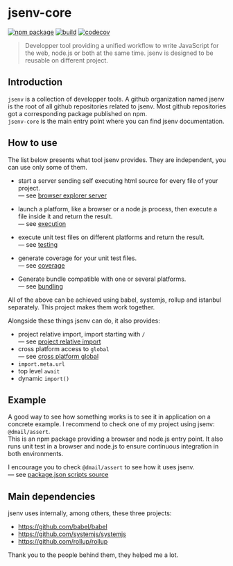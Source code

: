 # jsenv-core

[![npm package](https://img.shields.io/npm/v/@jsenv/core.svg)](https://www.npmjs.com/package/@jsenv/core)
[![build](https://travis-ci.com/jsenv/jsenv-core.svg?branch=master)](http://travis-ci.com/jsenv/jsenv-core)
[![codecov](https://codecov.io/gh/jsenv/jsenv-core/branch/master/graph/badge.svg)](https://codecov.io/gh/jsenv/jsenv-core)

> Developper tool providing a unified workflow to write JavaScript for the web, node.js or both at the same time. jsenv is designed to be reusable on different project.

## Introduction

`jsenv` is a collection of developper tools. A github organization named jsenv is the root of all github repositories related to jsenv. Most github repositories got a corresponding package published on npm.<br />
`jsenv-core` is the main entry point where you can find jsenv documentation.

## How to use

The list below presents what tool jsenv provides. They are independent, you can use only some of them.

- start a server sending self executing html source for every file of your project.<br/>
  — see [browser explorer server](./docs/browser-explorer-server/browser-explorer-server.md)

- launch a platform, like a browser or a node.js process, then execute a file inside it and return the result.<br/>
  — see [execution](./docs/execution/execution.md)

- execute unit test files on different platforms and return the result.<br/>
  — see [testing](./docs/testing/testing.md)

- generate coverage for your unit test files.<br/>
  — see [coverage](./docs/coverage/coverage.md)

- Generate bundle compatible with one or several platforms.<br/>
  — see [bundling](./docs/bundling/bundling.md)

All of the above can be achieved using babel, systemjs, rollup and istanbul separately. This project makes them work together.

Alongside these things jsenv can do, it also provides:

- project relative import, import starting with `/`<br />
  — see [project relative import](./docs/project-relative-import/project-relative-import.md)
- cross platform access to `global`<br />
  — see [cross platform global](./docs/cross-platform-global/cross-platform-global.md)
- `import.meta.url`
- top level `await`
- dynamic `import()`

## Example

A good way to see how something works is to see it in application on a concrete example. I recommend to check one of my project using jsenv: `@dmail/assert`.<br />
This is an npm package providing a browser and node.js entry point. It also runs unit test in a browser and node.js to ensure continuous integration in both environments.<br />

I encourage you to check `@dmail/assert` to see how it uses jsenv.<br />
— see [package.json scripts source](https://github.com/dmail/assert/blob/3a308d2e78b9ea217807e27ed4597fbf71f3903f/package.json#L38-L52)

## Main dependencies

jsenv uses internally, among others, these three projects:

- https://github.com/babel/babel
- https://github.com/systemjs/systemjs
- https://github.com/rollup/rollup

Thank you to the people behind them, they helped me a lot.
